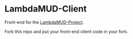 # LambdaMUD-Client
Front-end for the [LambdaMUD-Project](https://github.com/LambdaSchool/LambdaMUD-Project).

Fork this repo and put your front-end client code in your fork.
